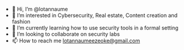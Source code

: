 - 👋 Hi, I’m @lotannaume
- 👀 I’m interested in Cybersecurity, Real estate, Content creation and fashion
- 🌱 I’m currently learning how to use security tools in a formal setting
- 💞️ I’m looking to collaborate on security labs
- 📫 How to reach me lotannaumeezeoke@gmail.com

<!---
lotannaume/lotannaume is a ✨ special ✨ repository because its `README.md` (this file) appears on your GitHub profile.
You can click the Preview link to take a look at your changes.
--->
